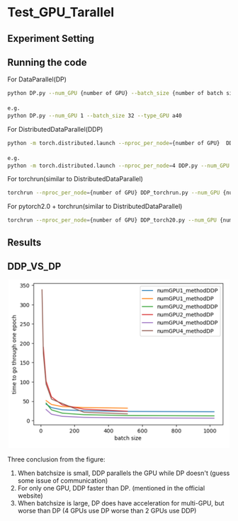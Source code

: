 # Test_GPU_Tarallel
## Experiment Setting
## Running the code
For DataParallel(DP)
```bash
python DP.py --num_GPU {number of GPU} --batch_size {number of batch size} --type_GPU {GPU name}

e.g. 
python DP.py --num_GPU 1 --batch_size 32 --type_GPU a40
```

For DistributedDataParallel(DDP)
```bash
python -m torch.distributed.launch --nproc_per_node={number of GPU}  DDP.py --num_GPU {number of GPU}  --batch_size {number of batch size}--type_GPU {GPU name}

e.g. 
python -m torch.distributed.launch --nproc_per_node=4 DDP.py --num_GPU 4 --batch_size 1024 --type_GPU a40
```

For torchrun(similar to DistributedDataParallel)
```bash
torchrun --nproc_per_node={number of GPU} DDP_torchrun.py --num_GPU {number of GPU} --batch_size {number of batch size} --type_GPU {GPU name}
```

For pytorch2.0 + torchrun(similar to DistributedDataParallel)
```bash
torchrun --nproc_per_node={number of GPU} DDP_torch20.py --num_GPU {number of GPU} --batch_size {number of batch size} --type_GPU {GPU name}
```

## Results
## DDP_VS_DP
<p align="center">
<img src='fig/DDP_VS_DP.png' width="500"/>
</p>

Three conclusion from the figure:
<ol>
  <li>When batchsize is small, DDP parallels the GPU while DP doesn't (guess some issue of communication)</li>
  <li>For only one GPU, DDP faster than DP. (mentioned in the official website)</li>
  <li>When batchsize is large, DP does have acceleration for multi-GPU, but worse than DP (4 GPUs use DP worse than 2 GPUs use DDP)</li>
</ol>
